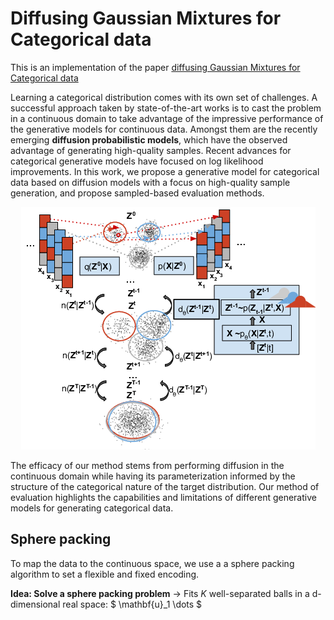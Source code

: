 <link rel="stylesheet" href="https://cdnjs.cloudflare.com/ajax/libs/KaTeX/0.5.1/katex.min.css">

# Diffusing Gaussian Mixtures for Categorical data
This is an implementation of the paper [diffusing Gaussian Mixtures for Categorical data](https://arxiv.org/abs/2106.0606)

Learning a categorical distribution comes with its own set of challenges. A successful approach taken by state-of-the-art works is to cast the problem in a continuous domain to take advantage of the impressive performance of the generative models for continuous data. Amongst them are the recently emerging <b>diffusion probabilistic models</b>, which have the observed advantage of generating high-quality samples. Recent advances for categorical generative models have focused on log likelihood improvements. In this work, we propose a generative model for categorical data based on diffusion models with a focus on high-quality sample generation, and propose sampled-based evaluation methods. 

<p align="center">
<img src="/img/overview.png"/>
</p>
The efficacy of our method stems from performing diffusion in the continuous domain while having its parameterization informed by the structure of the categorical nature of the target distribution. Our method of evaluation highlights the capabilities and limitations of different generative models for generating categorical data. 

## Sphere packing 
To map the data to the continuous space, we use a a sphere packing algorithm to set a flexible and fixed encoding.

<b>Idea: Solve a sphere packing problem</b> 
$\rightarrow$ Fits  $K$ well-separated balls in a d-dimensional real space: $ \mathbf{u}_1 \dots $



